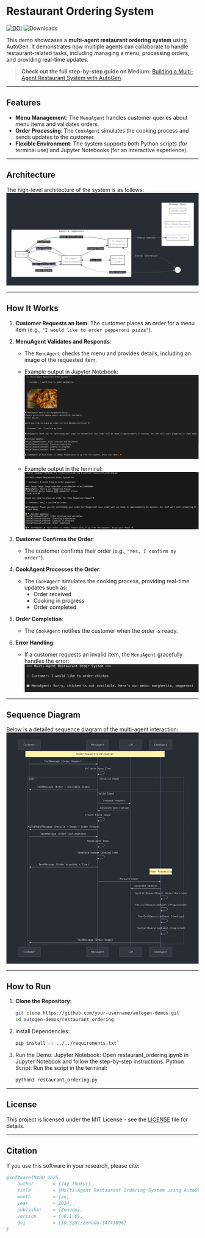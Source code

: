 # Restaurant Ordering System
[![DOI](https://zenodo.org/badge/DOI/10.5281/zenodo.14743896.svg)](https://doi.org/10.5281/zenodo.14743896)
![Downloads](https://img.shields.io/github/downloads/jay-thakur/multi-agent-restaurant-ordering/total)

This demo showcases a **multi-agent restaurant ordering system** using AutoGen. It demonstrates how multiple agents can collaborate to handle restaurant-related tasks, including managing a menu, processing orders, and providing real-time updates.

> **Check out the full step-by-step guide on Medium**: [Building a Multi-Agent Restaurant System with AutoGen](https://jaythakur.medium.com/building-a-multi-agent-restaurant-system-with-autogen-b4aa9518738c)

---

## Features
- **Menu Management**: The `MenuAgent` handles customer queries about menu items and validates orders.
- **Order Processing**: The `CookAgent` simulates the cooking process and sends updates to the customer.
- **Flexible Environment**: The system supports both Python scripts (for terminal use) and Jupyter Notebooks (for an interactive experience).

---

## Architecture

The high-level architecture of the system is as follows:
![High-Level Architecture](assets/high-level-architecture.png)

---

## How It Works

1. **Customer Requests an Item**:
   The customer places an order for a menu item (e.g., `"I would like to order pepperoni pizza"`).

2. **MenuAgent Validates and Responds**:
   - The `MenuAgent` checks the menu and provides details, including an image of the requested item.
   - Example output in Jupyter Notebook:
     ![Valid Notebook Output](assets/valid-notebook-output.png)

   - Example output in the terminal:
     ![Valid Terminal Output](assets/valid-terminal-output.png)

3. **Customer Confirms the Order**:
   - The customer confirms their order (e.g., `"Yes, I confirm my order"`).

4. **CookAgent Processes the Order**:
   - The `CookAgent` simulates the cooking process, providing real-time updates such as:
     - Order received
     - Cooking in progress
     - Order completed

5. **Order Completion**:
   - The `CookAgent` notifies the customer when the order is ready.

6. **Error Handling**:
   - If a customer requests an invalid item, the `MenuAgent` gracefully handles the error:
     ![Invalid Output](assets/invalid-output.png)

---

## Sequence Diagram

Below is a detailed sequence diagram of the multi-agent interaction:
![Sequence Diagram](assets/sequence-diagram.png)

---

## How to Run

1. **Clone the Repository**:
   ```bash
   git clone https://github.com/your-username/autogen-demos.git
   cd autogen-demos/restaurant_ordering
2. Install Dependencies:
    ```bash
    pip install -r ../../requirements.txt`
3. Run the Demo:
    Jupyter Notebook: Open restaurant_ordering.ipynb in Jupyter Notebook and follow the step-by-step instructions.
    Python Script: Run the script in the terminal:
    ```bash
    python3 restaurant_ordering.py

---

## License

This project is licensed under the MIT License - see the [LICENSE](LICENSE) file for details.

---

## Citation 

If you use this software in your research, please cite: 

```bibtex
@software{MARO_2025,
    author       = {Jay Thakur},
    title        = {Multi-Agent Restaurant Ordering System using AutoGen},
    month        = jan,
    year         = 2024,
    publisher    = {Zenodo},
    version      = {v0.1.0},
    doi          = {10.5281/zenodo.14743896}
}